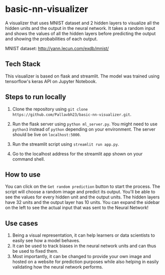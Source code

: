 # basic-nn-visualizer
A visualizer that uses MNIST dataset and 2 hidden layers to visualize all the hidden units and the output in the neural network. It takes a random input and shows the values of all the hidden layers before predicting the output and showing the probabilities of each output.

MNIST dataset: http://yann.lecun.com/exdb/mnist/

## Tech Stack

This visualizer is based on flask and streamlit. The model was trained using tensorflow's keras API on Jupyter Notebook.

## Steps to run locally

1. Clone the repository using `git clone https://github.com/Pallavbh23/basic-nn-visualizer.git`.

2. Run the flask server using `python ml_server.py`. You might need to use `python3` instead of `python` depending on your environment. The server should be live on `localhost:5000`.

3. Run the streamlit script using `streamlit run app.py`. 

4. Go to the localhost address for the streamlit app shown on your command shell.


## How to use

You can click on the `Get random prediction` button to start the process. The script will choose a random image and predict its output. You'll be able to see the values for every hidden unit and the output units. The hidden layers have 32 units and the output layer has 10 units. You can expand the sidebar on the left to see the actual input that was sent to the Neural Network!

## Use cases

1. Being a visual representation, it can help learners or data scientists to easily see how a model behaves. 
2. It can be used to track biases in the neural network units and can thus be used to fixed them. 
3. Most importantly, it can be changed to provide your own image and hosted on a website for prediction purposes while also helping in easily validating how the neural network performs.
